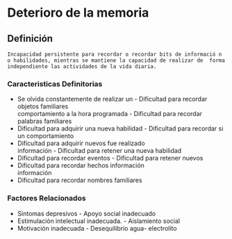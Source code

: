 # Deterioro de la memoria
## Definición
	Incapacidad persistente para recordar o recordar bits de informació n o habilidades, mientras se mantiene la capacidad de realizar de  forma independiente las actividades de la vida diaria.

### Caracteristicas Definitorias
- Se olvida constantemente de 
realizar un  - Dificultad para recordar objetos 
familiares  
 comportamiento a la hora 
programada  - Dificultad para recordar palabras 
familiares  
- Dificultad para adquirir una nueva 
habilidad  - Dificultad para recordar si un 
comportamiento  
- Dificultad para adquirir nuevos  fue realizado  
 información  - Dificultad para retener una nueva 
habilidad  
- Dificultad para recordar eventos  - Dificultad para retener nuevos  
- Dificultad para recordar hechos  información  
 información    
- Dificultad para recordar nombres familiares

### Factores Relacionados
- Sintomas depresivos  - Apoyo social inadecuado  
- Estimulación intelectual 
inadecuada.  - Aislamiento social  
- Motivación inadecuada  - Desequilibrio agua-
electrolito

